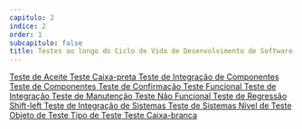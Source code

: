 ```yaml
---
capitulo: 2
indice: 2
order: 1
subcapitulo: false
title: Testes ao longo do Ciclo de Vida de Desenvolvimento de Software - Palavras-chave
---
```


<div class="d-inline">
  <a class="text-decoration-none" target="_blank" href="https://glossary.istqb.org/pt_BR/term/teste-de-aceite">
    <span class="badge rounded-pill bg-dark">Teste de Aceite</span>
  </a>
  <a class="text-decoration-none" target="_blank" href="https://glossary.istqb.org/pt_BR/term/teste-caixa-preta">
    <span class="badge rounded-pill bg-dark">Teste Caixa-preta</span>
  </a>
  <a class="text-decoration-none" target="_blank" href="https://glossary.istqb.org/pt_BR/term/teste-de-integracao-de-componentes">
    <span class="badge rounded-pill bg-dark">Teste de Integração de Componentes</span>
  </a>
  <a class="text-decoration-none" target="_blank" href="https://glossary.istqb.org/pt_BR/term/teste-de-componentes">
    <span class="badge rounded-pill bg-dark">Teste de Componentes</span>
  </a>
  <a class="text-decoration-none" target="_blank" href="https://glossary.istqb.org/pt_BR/term/teste-de-confirmacao">
    <span class="badge rounded-pill bg-dark">Teste de Confirmação</span>
  </a>
  <a class="text-decoration-none" target="_blank" href="https://glossary.istqb.org/pt_BR/term/teste-funcional">
    <span class="badge rounded-pill bg-dark">Teste Funcional </span>
  </a>
  <a class="text-decoration-none" target="_blank" href="https://glossary.istqb.org/pt_BR/term/teste-de-integracao">
    <span class="badge rounded-pill bg-dark">Teste de Integração</span>
  </a>
  <a class="text-decoration-none" target="_blank" href="https://glossary.istqb.org/pt_BR/term/teste-de-manutencao">
    <span class="badge rounded-pill bg-dark">Teste de Manutenção</span>
  </a>
  <a class="text-decoration-none" target="_blank" href="https://glossary.istqb.org/pt_BR/term/teste-nao-funcional">
    <span class="badge rounded-pill bg-dark">Teste Não Funcional</span>
  </a>
  <a class="text-decoration-none" target="_blank" href="https://glossary.istqb.org/pt_BR/term/teste-de-regressao">
    <span class="badge rounded-pill bg-dark">Teste de Regressão</span>
  </a>
  <a class="text-decoration-none" target="_blank" href="https://glossary.istqb.org/pt_BR/term/shift-left">
    <span class="badge rounded-pill bg-dark">Shift-left</span>
  </a>
  <a class="text-decoration-none" target="_blank" href="https://glossary.istqb.org/pt_BR/term/teste-de-integracao-do-sistema">
    <span class="badge rounded-pill bg-dark">Teste de Integração de Sistemas</span>
  </a>
  <a class="text-decoration-none" target="_blank" href="https://glossary.istqb.org/pt_BR/term/teste-de-sistema">
    <span class="badge rounded-pill bg-dark">Teste de Sistemas</span>
  </a>
  <a class="text-decoration-none" target="_blank" href="https://glossary.istqb.org/pt_BR/term/nivel-de-teste">
    <span class="badge rounded-pill bg-dark">Nível de Teste</span>
  </a>
  <a class="text-decoration-none" target="_blank" href="https://glossary.istqb.org/pt_BR/term/objeto-de-teste">
    <span class="badge rounded-pill bg-dark">Objeto de Teste</span>
  </a>
  <a class="text-decoration-none" target="_blank" href="https://glossary.istqb.org/pt_BR/term/tipo-de-teste">
    <span class="badge rounded-pill bg-dark">Tipo de Teste</span>
  </a>
  <a class="text-decoration-none" target="_blank" href="https://glossary.istqb.org/pt_BR/term/teste-caixa-branca">
    <span class="badge rounded-pill bg-dark">Teste Caixa-branca</span>
  </a>
</div>
